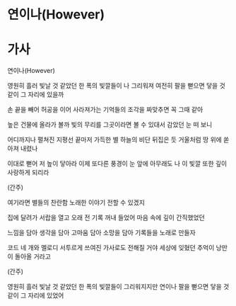 # 연이나(However)

# 가사

연이나(However)

영원히 흘러 빛날 것 같았던
한 폭의 빛깔들이 나 그리워져
여전히 팔을 뻗으면 닿을 것 같이
그 자리에 있을까

손 끝을 빼어 허공을 이어
사라져가는 기억들의
조각을 짜맞추면 꼭 그때 같아

높은 건물에 올라가 볼까
빛의 무리를 그곳이라면
볼 수 있대서 감았던 눈 떠 보니

어디까지나 펼쳐진
지평선 끝마저  가득한 별
하늘의 비단 뒤집은 듯
거울처럼 땅 위에 쏟아져 내렸나

이대로 뻗어 저 높이 닿아라
이제 또다른 풍경이 눈 앞에
아무래도 나 이 빛깔 또한 깊이
사랑하게 되리라

(간주)

여기라면 별들의 찬란함 노래한
이야기 전할 수 있겠지

집에 달려가 서랍을 열고
오래 전 기록 꺼내 들었어
마음 속에 깊이 간직했었던

느낌을 담아 생각을 담아
고마움 담아 소망을 담아
기록들을 노래로 만들자

코드 네 개와 멜로디
서투르게 쓰여진 가사로도
전해질 거야 세상에
잊혔던 추억이 낭만이 돌아올 거라고

(간주)

영원히 흘러 빛날 것 같았던
한 폭의 빛깔들이 그리워지지만
연이나 팔을 뻗으면 닿을 것 같이
그 자리에 있었어